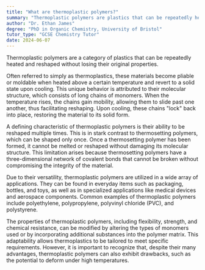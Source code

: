 ```yaml
---
title: "What are thermoplastic polymers?"
summary: "Thermoplastic polymers are plastics that can be repeatedly heated and reshaped while maintaining their original properties."
author: "Dr. Ethan James"
degree: "PhD in Organic Chemistry, University of Bristol"
tutor_type: "GCSE Chemistry Tutor"
date: 2024-06-07
---
```


Thermoplastic polymers are a category of plastics that can be repeatedly heated and reshaped without losing their original properties.

Often referred to simply as thermoplastics, these materials become pliable or moldable when heated above a certain temperature and revert to a solid state upon cooling. This unique behavior is attributed to their molecular structure, which consists of long chains of monomers. When the temperature rises, the chains gain mobility, allowing them to slide past one another, thus facilitating reshaping. Upon cooling, these chains "lock" back into place, restoring the material to its solid form.

A defining characteristic of thermoplastic polymers is their ability to be reshaped multiple times. This is in stark contrast to thermosetting polymers, which can be shaped only once. Once a thermosetting polymer has been formed, it cannot be melted or reshaped without damaging its molecular structure. This limitation arises because thermosetting polymers have a three-dimensional network of covalent bonds that cannot be broken without compromising the integrity of the material.

Due to their versatility, thermoplastic polymers are utilized in a wide array of applications. They can be found in everyday items such as packaging, bottles, and toys, as well as in specialized applications like medical devices and aerospace components. Common examples of thermoplastic polymers include polyethylene, polypropylene, polyvinyl chloride (PVC), and polystyrene.

The properties of thermoplastic polymers, including flexibility, strength, and chemical resistance, can be modified by altering the types of monomers used or by incorporating additional substances into the polymer matrix. This adaptability allows thermoplastics to be tailored to meet specific requirements. However, it is important to recognize that, despite their many advantages, thermoplastic polymers can also exhibit drawbacks, such as the potential to deform under high temperatures.
    